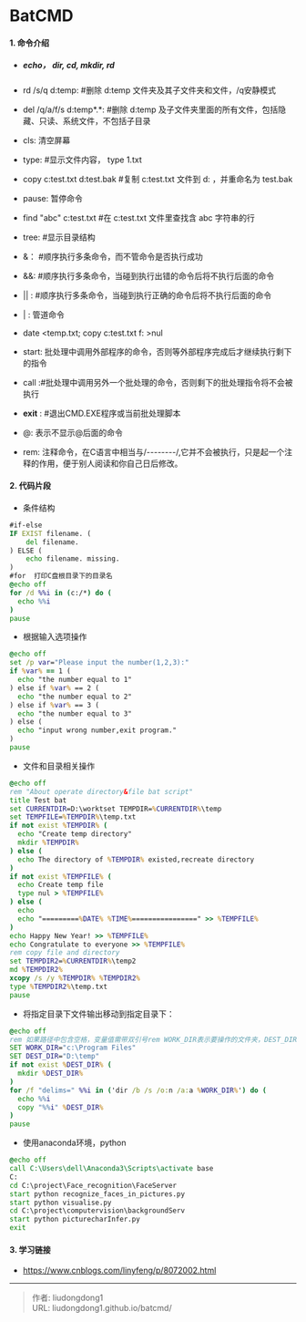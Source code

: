 # BatCMD


#### 1. 命令介绍

- ##### echo， dir,  cd,  mkdir,  rd

- rd /s/q d:temp:  \#删除 d:temp 文件夹及其子文件夹和文件，/q安静模式

- del /q/a/f/s d:temp*.*:  #删除 d:temp 及子文件夹里面的所有文件，包括隐藏、只读、系统文件，不包括子目录

- cls: 清空屏幕

- type: #显示文件内容，  type 1.txt

- copy c:test.txt d:test.bak  #复制 c:test.txt 文件到 d: ，并重命名为 test.bak

- pause:  暂停命令

- find "abc" c:test.txt   #在 c:test.txt 文件里查找含 abc 字符串的行

- tree: #显示目录结构

- &：  #顺序执行多条命令，而不管命令是否执行成功

- &&: #顺序执行多条命令，当碰到执行出错的命令后将不执行后面的命令

- || : #顺序执行多条命令，当碰到执行正确的命令后将不执行后面的命令

- | : 管道命令

- date <temp.txt;   copy c:test.txt f: >nul

- start: 批处理中调用外部程序的命令，否则等外部程序完成后才继续执行剩下的指令

- call  :#批处理中调用另外一个批处理的命令，否则剩下的批处理指令将不会被执行

- **exit** : #退出CMD.EXE程序或当前批处理脚本

- @:  表示不显示@后面的命令

- rem:  注释命令，在C语言中相当与/*--------*/,它并不会被执行，只是起一个注释的作用，便于别人阅读和你自己日后修改。

#### 2. 代码片段

- 条件结构

```cmd
#if-else
IF EXIST filename. (
	del filename.
) ELSE (
	echo filename. missing.
)
#for  打印C盘根目录下的目录名
@echo off
for /d %%i in (c:/*) do (
  echo %%i
)
pause
```

- 根据输入选项操作

```cmd
@echo off
set /p var="Please input the number(1,2,3):"
if %var% == 1 (
  echo "the number equal to 1"
) else if %var% == 2 (
  echo "the number equal to 2"
) else if %var% == 3 (
  echo "the number equal to 3"
) else (
  echo "input wrong number,exit program."
)
pause
```

- 文件和目录相关操作

```cmd
@echo off
rem "About operate directory&file bat script"
title Test bat
set CURRENTDIR=D:\worktset TEMPDIR=%CURRENTDIR%\temp
set TEMPFILE=%TEMPDIR%\temp.txt
if not exist %TEMPDIR% (
  echo "Create temp directory"
  mkdir %TEMPDIR%
) else (
  echo The directory of %TEMPDIR% existed,recreate directory
)
if not exist %TEMPFILE% (
  echo Create temp file
  type nul > %TEMPFILE%
) else (
  echo 
  echo "=========%DATE% %TIME%================" >> %TEMPFILE%
)
echo Happy New Year! >> %TEMPFILE%
echo Congratulate to everyone >> %TEMPFILE%
rem copy file and directory
set TEMPDIR2=%CURRENTDIR%\temp2
md %TEMPDIR2%
xcopy /s /y %TEMPDIR% %TEMPDIR2%
type %TEMPDIR2%\temp.txt
pause
```

- 将指定目录下文件输出移动到指定目录下：

```cmd
@echo off
rem 如果路径中包含空格，变量值需带双引号rem WORK_DIR表示要操作的文件夹，DEST_DIR表示文件要保存的目标文件夹
SET WORK_DIR="c:\Program Files"
SET DEST_DIR="D:\temp"
if not exist %DEST_DIR% (
  mkdir %DEST_DIR%
)
for /f "delims=" %%i in ('dir /b /s /o:n /a:a %WORK_DIR%') do (
  echo %%i
  copy "%%i" %DEST_DIR%
) 
pause
```

- 使用anaconda环境，python

```cmd
@echo off
call C:\Users\dell\Anaconda3\Scripts\activate base
C:
cd C:\project\Face_recognition\FaceServer
start python recognize_faces_in_pictures.py
start python visualise.py 
cd C:\project\computervision\backgroundServ
start python picturecharInfer.py
exit
```

#### 3. 学习链接

- https://www.cnblogs.com/linyfeng/p/8072002.html

---

> 作者: liudongdong1  
> URL: liudongdong1.github.io/batcmd/  

